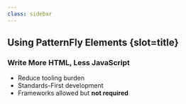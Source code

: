 ```yaml
---
class: sidebar
---
```

## Using PatternFly Elements {slot=title}

### Write More HTML, Less JavaScript

- Reduce tooling burden
- Standards-First development
- Frameworks allowed but **not required**


